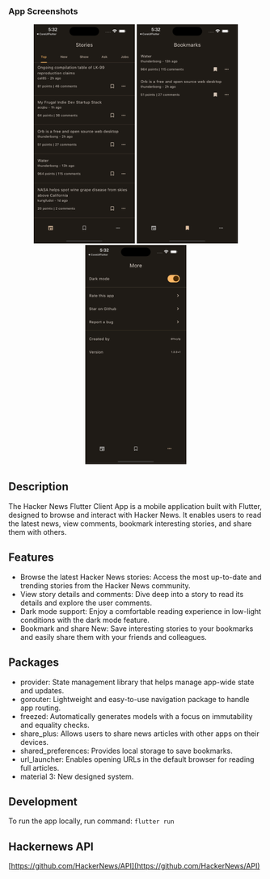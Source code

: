### App Screenshots

<p align="center">
   <img width="200" alt="01" src="flutter_01.png"> 
   <img width="200" alt="02" src="flutter_02.png"> 
   <img width="200" alt="03" src="flutter_03.png"> 
</p>

## Description

The Hacker News Flutter Client App is a mobile application built with Flutter, designed to browse and interact with Hacker News. It enables users to read the latest news, view comments, bookmark interesting stories, and share them with others.

## Features

- Browse the latest Hacker News stories: Access the most up-to-date and trending stories from the Hacker News community.
- View story details and comments: Dive deep into a story to read its details and explore the user comments.
- Dark mode support: Enjoy a comfortable reading experience in low-light conditions with the dark mode feature.
- Bookmark and share New: Save interesting stories to your bookmarks and easily share them with your friends and colleagues.

## Packages

- provider: State management library that helps manage app-wide state and updates.
- gorouter: Lightweight and easy-to-use navigation package to handle app routing.
- freezed: Automatically generates models with a focus on immutability and equality checks.
- share_plus: Allows users to share news articles with other apps on their devices.
- shared_preferences: Provides local storage to save bookmarks.
- url_launcher: Enables opening URLs in the default browser for reading full articles.
- material 3: New designed system.

## Development

To run the app locally, run command: `flutter run`

## Hackernews API

[https://github.com/HackerNews/API](https://github.com/HackerNews/API)
